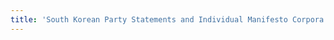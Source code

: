 ```yaml
---
title: 'South Korean Party Statements and Individual Manifesto Corpora: Two Political Text Data Sets'
---
```


